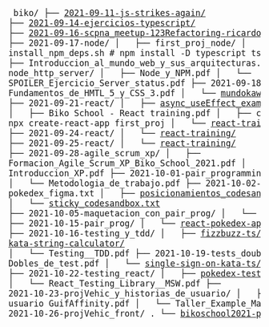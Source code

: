 <big><pre>
biko/
├── [2021-09-11-js-strikes-again/](https://github.com/jartigag/js-strikes-again)
├── [2021-09-14-ejercicios-typescript/](https://github.com/jartigag/ejercicios-typescript)
├── [2021-09-16-scpna_meetup-123Refactoring-ricardo_borillo](https://www.meetup.com/es-ES/Pamplona-Software-Crafters/events/280636502)
├── 2021-09-17-node/
│   ├── first_proj_node/
│   ├── install_npm_deps.sh                          # npm install -D typescript ts-node @types/node
│   ├── Introduccion_al_mundo_web_y_sus_arquitecturas.pdf
│   ├── node_http_server/
│   ├── Node_y_NPM.pdf
│   └── SPOILER_Ejercicio_Server_status.pdf
├── 2021-09-18-css/
│   ├── [frog-green.svg](https://flexboxfroggy.com)
│   ├── Fundamentos_de_HMTL_5_y_CSS_3.pdf
│   └── [mundokawaii_codesandbox.txt](https://codesandbox.io/s/static-template-html-forked-gdv6m)
├── 2021-09-21-react/
│   ├── [async_useEffect_example.js](https://codesandbox.io/s/react-hooks-usestate-and-useeffect-s61lo)
│   ├── Biko School - React training.pdf
│   ├── create_project_npx.sh                        # npx create-react-app first_proj
│   └── [react-training/](https://github.com/jartigag/react-training/tree/step0)
├── 2021-09-24-react/
│   └── [react-training/](https://github.com/jartigag/react-training/tree/mysolution-step1)
├── 2021-09-25-react/
│   └── [react-training/](https://github.com/jartigag/react-training/tree/mysolution-step2)
├── 2021-09-28-agile_scrum_xp/
│   ├── Formacion_Agile_Scrum_XP_Biko_School_2021.pdf
│   └── Introduccion_XP.pdf
├── 2021-10-01-pair_programming/
│   ├── [gilded-rose-ts/](https://github.com/Biko-School/gilded-rose-ts)
│   └── Metodologia_de_trabajo.pdf
├── 2021-10-02-maquetacion/
│   ├── pokedex_figma.txt
│   ├── [posicionamientos_codesandbox.txt](https://codesandbox.io/s/6-posicionamientos-u369l)
│   └── [sticky_codesandbox.txt](https://codesandbox.io/s/6-posicionamientos-u369l?file=/sticky.html)
├── 2021-10-05-maquetacion_con_pair_prog/
│   └── [react-pokedex-layout/](https://github.com/jartigag/react-pokedex-layout)
├── 2021-10-15-pair_prog/
│   └── [react-pokedex-api/](https://github.com/jartigag/react-pokedex-api)
├── 2021-10-16-testing_y_tdd/
│   ├── [fizzbuzz-ts/](https://github.com/jartigag/fizzbuzz-ts)
│   ├── [kata-string-calculator/](https://github.com/jartigag/kata-string-calculator)
│   └── Testing__TDD.pdf
├── 2021-10-19-tests_doubles/
│   ├── Dobles_de_test.pdf
│   └── [single-sign-on-kata-ts/](https://github.com/jartigag/single-sign-on-kata-ts)
├── 2021-10-22-testing_react/
│   ├── [pokedex-testing/](https://github.com/Biko-School/pokedex-testing)
│   └── React_Testing_Library__MSW.pdf
├── 2021-10-23-projVehic_y_historias_de_usuario/
│   ├── Historias de usuario GuifAffinity.pdf
│   └── Taller_Example_Mapping/
└── 2021-10-26-projVehic_front/
.   └── [bikoschool2021-proyecto/](https://github.com/jartigag/bikoschool2021-proyecto)
</pre></big>

